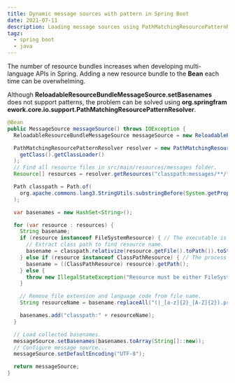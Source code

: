 ```yaml
---
title: Dynamic message sources with pattern in Spring Boot
date: 2021-07-11
description: Loading message sources using PathMatchingResourcePatternResolver in Spring Boot
tagz:
  - spring boot
  - java
---
```


The number of resource bundles increases when developing multi-language APIs in Spring. Adding a new resource bundle to the **Bean** each time can be overwhelming.

Although <span style="word-break: break-all;">**ReloadableResourceBundleMessageSource.setBasenames**</span> does not support patterns, 
the problem can be solved using <span style="word-break: break-all;">**org.springframework.core.io.support.PathMatchingResourcePatternResolver**</span>.

```java
@Bean
public MessageSource messageSource() throws IOException {
  ReloadableResourceBundleMessageSource messageSource = new ReloadableResourceBundleMessageSource();

  PathMatchingResourcePatternResolver resolver = new PathMatchingResourcePatternResolver(
    getClass().getClassLoader()
  );
  // Find all resource files in src/main/resources/messages folder.
  Resource[] resources = resolver.getResources("classpath:messages/**/*.properties");

  Path classpath = Path.of(
    org.apache.commons.lang3.StringUtils.substringBefore(System.getProperty("java.class.path"), ":")
  );

  var basenames = new HashSet<String>();

  for (var resource : resources) {
    String basename;
    if (resource instanceof FileSystemResource) { // The executable is class file (target/classes etc).
      // Extract class path to find resource name.
      basename = classpath.relativize(resource.getFile().toPath()).toString();
    } else if (resource instanceof ClassPathResource) { // The process is jar-like single file.
      basename = ((ClassPathResource) resource).getPath();
    } else {
      throw new IllegalStateException("Resource must be either FileSystemResource or ClassPathResource.");
    }

    // Remove file extension and language code from file name.
    String resourceName = basename.replaceAll("(|_[a-z]{2}_[A-Z]{2}).properties$", "");

    basenames.add("classpath:" + resourceName);
  }

  // Load collected basenames.
  messageSource.setBasenames(basenames.toArray(String[]::new));
  // Configure message source...
  messageSource.setDefaultEncoding("UTF-8");

  return messageSource;
}
```
